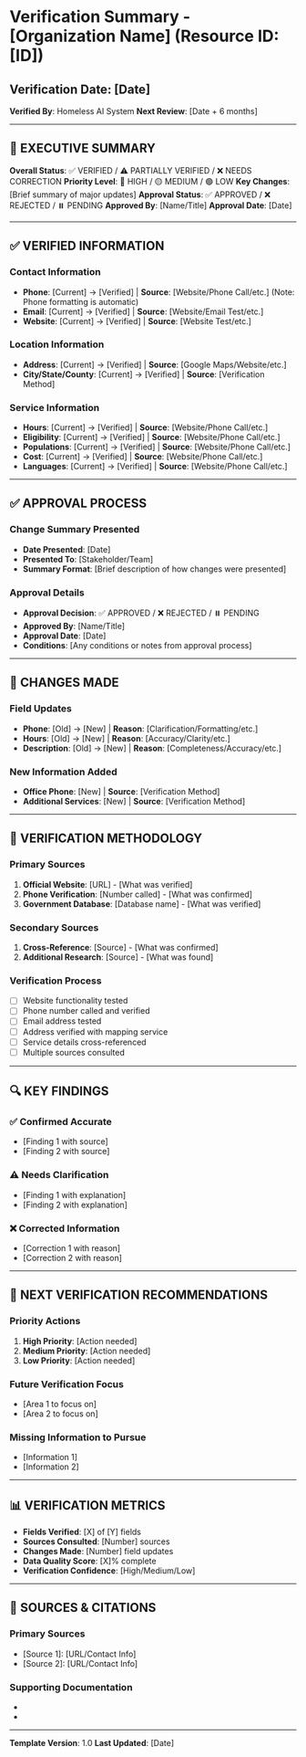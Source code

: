 # Verification Summary - [Organization Name] (Resource ID: [ID])

## Verification Date: [Date]
**Verified By**: Homeless AI System
**Next Review**: [Date + 6 months]

---

## 🎯 EXECUTIVE SUMMARY
**Overall Status**: ✅ VERIFIED / ⚠️ PARTIALLY VERIFIED / ❌ NEEDS CORRECTION
**Priority Level**: 🔴 HIGH / 🟡 MEDIUM / 🟢 LOW
**Key Changes**: [Brief summary of major updates]
**Approval Status**: ✅ APPROVED / ❌ REJECTED / ⏸️ PENDING
**Approved By**: [Name/Title]
**Approval Date**: [Date]

---

## ✅ VERIFIED INFORMATION
### Contact Information
- **Phone**: [Current] → [Verified] | **Source**: [Website/Phone Call/etc.] (Note: Phone formatting is automatic)
- **Email**: [Current] → [Verified] | **Source**: [Website/Email Test/etc.]
- **Website**: [Current] → [Verified] | **Source**: [Website Test/etc.]

### Location Information
- **Address**: [Current] → [Verified] | **Source**: [Google Maps/Website/etc.]
- **City/State/County**: [Current] → [Verified] | **Source**: [Verification Method]

### Service Information
- **Hours**: [Current] → [Verified] | **Source**: [Website/Phone Call/etc.]
- **Eligibility**: [Current] → [Verified] | **Source**: [Website/Phone Call/etc.]
- **Populations**: [Current] → [Verified] | **Source**: [Website/Phone Call/etc.]
- **Cost**: [Current] → [Verified] | **Source**: [Website/Phone Call/etc.]
- **Languages**: [Current] → [Verified] | **Source**: [Website/Phone Call/etc.]

---

## ✅ APPROVAL PROCESS
### Change Summary Presented
- **Date Presented**: [Date]
- **Presented To**: [Stakeholder/Team]
- **Summary Format**: [Brief description of how changes were presented]

### Approval Details
- **Approval Decision**: ✅ APPROVED / ❌ REJECTED / ⏸️ PENDING
- **Approved By**: [Name/Title]
- **Approval Date**: [Date]
- **Conditions**: [Any conditions or notes from approval process]

---

## 🔄 CHANGES MADE
### Field Updates
- **Phone**: [Old] → [New] | **Reason**: [Clarification/Formatting/etc.]
- **Hours**: [Old] → [New] | **Reason**: [Accuracy/Clarity/etc.]
- **Description**: [Old] → [New] | **Reason**: [Completeness/Accuracy/etc.]

### New Information Added
- **Office Phone**: [New] | **Source**: [Verification Method]
- **Additional Services**: [New] | **Source**: [Verification Method]

---

## 📝 VERIFICATION METHODOLOGY
### Primary Sources
1. **Official Website**: [URL] - [What was verified]
2. **Phone Verification**: [Number called] - [What was confirmed]
3. **Government Database**: [Database name] - [What was verified]

### Secondary Sources
1. **Cross-Reference**: [Source] - [What was confirmed]
2. **Additional Research**: [Source] - [What was found]

### Verification Process
- [ ] Website functionality tested
- [ ] Phone number called and verified
- [ ] Email address tested
- [ ] Address verified with mapping service
- [ ] Service details cross-referenced
- [ ] Multiple sources consulted

---

## 🔍 KEY FINDINGS
### ✅ Confirmed Accurate
- [Finding 1 with source]
- [Finding 2 with source]

### ⚠️ Needs Clarification
- [Finding 1 with explanation]
- [Finding 2 with explanation]

### ❌ Corrected Information
- [Correction 1 with reason]
- [Correction 2 with reason]

---

## 🔄 NEXT VERIFICATION RECOMMENDATIONS
### Priority Actions
1. **High Priority**: [Action needed]
2. **Medium Priority**: [Action needed]
3. **Low Priority**: [Action needed]

### Future Verification Focus
- [Area 1 to focus on]
- [Area 2 to focus on]

### Missing Information to Pursue
- [Information 1]
- [Information 2]

---

## 📊 VERIFICATION METRICS
- **Fields Verified**: [X] of [Y] fields
- **Sources Consulted**: [Number] sources
- **Changes Made**: [Number] field updates
- **Data Quality Score**: [X]% complete
- **Verification Confidence**: [High/Medium/Low]

---

## 🔗 SOURCES & CITATIONS
### Primary Sources
- [Source 1]: [URL/Contact Info]
- [Source 2]: [URL/Contact Info]

### Supporting Documentation
- [Document 1]: [URL/Reference]
- [Document 2]: [URL/Reference]

---

**Template Version**: 1.0
**Last Updated**: [Date]
